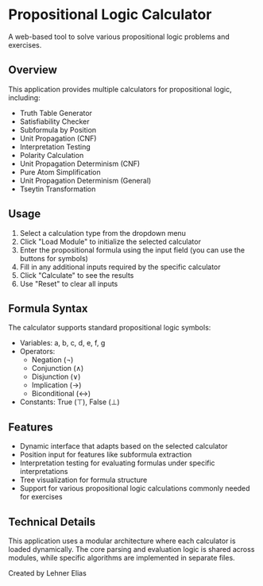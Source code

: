 # Propositional Logic Calculator

A web-based tool to solve various propositional logic problems and exercises.

## Overview

This application provides multiple calculators for propositional logic, including:

- Truth Table Generator
- Satisfiability Checker
- Subformula by Position
- Unit Propagation (CNF)
- Interpretation Testing
- Polarity Calculation
- Unit Propagation Determinism (CNF)
- Pure Atom Simplification
- Unit Propagation Determinism (General)
- Tseytin Transformation

## Usage

1. Select a calculation type from the dropdown menu
2. Click "Load Module" to initialize the selected calculator
3. Enter the propositional formula using the input field (you can use the buttons for symbols)
4. Fill in any additional inputs required by the specific calculator
5. Click "Calculate" to see the results
6. Use "Reset" to clear all inputs

## Formula Syntax

The calculator supports standard propositional logic symbols:
- Variables: a, b, c, d, e, f, g
- Operators: 
  - Negation (¬)
  - Conjunction (∧)
  - Disjunction (∨)
  - Implication (→)
  - Biconditional (↔)
- Constants: True (⊤), False (⊥)

## Features

- Dynamic interface that adapts based on the selected calculator
- Position input for features like subformula extraction
- Interpretation testing for evaluating formulas under specific interpretations
- Tree visualization for formula structure
- Support for various propositional logic calculations commonly needed for exercises

## Technical Details

This application uses a modular architecture where each calculator is loaded dynamically. The core parsing and evaluation logic is shared across modules, while specific algorithms are implemented in separate files.

Created by Lehner Elias